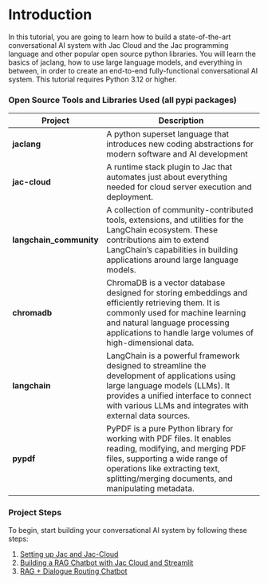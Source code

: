 # Introduction
In this tutorial, you are going to learn how to build a state-of-the-art conversational AI system with Jac Cloud and the Jac programming language and other popular open source python libraries. You will learn the basics of jaclang, how to use large language models, and everything in between, in order to create an end-to-end fully-functional conversational AI system. This tutorial requires Python 3.12 or higher. 

### Open Source Tools and Libraries Used (all pypi packages)
| **Project**            | **Description**                                                                                                                                                                                                                                        |
|------------------------|--------------------------------------------------------------------------------------------------------------------------------------------------------------------------------------------------------------------------------------------------------|
| **jaclang**             | A python superset language that introduces new coding abstractions for modern software and AI development                                                                                                                                              |
| **jac-cloud**           | A runtime stack plugin to Jac that automates just about everything needed for cloud server execution and deployment.                                                                                                                                     |
| **langchain_community** | A collection of community-contributed tools, extensions, and utilities for the LangChain ecosystem. These contributions aim to extend LangChain’s capabilities in building applications around large language models.                                    |
| **chromadb**            | ChromaDB is a vector database designed for storing embeddings and efficiently retrieving them. It is commonly used for machine learning and natural language processing applications to handle large volumes of high-dimensional data.                 |
| **langchain**           | LangChain is a powerful framework designed to streamline the development of applications using large language models (LLMs). It provides a unified interface to connect with various LLMs and integrates with external data sources.                      |
| **pypdf**               | PyPDF is a pure Python library for working with PDF files. It enables reading, modifying, and merging PDF files, supporting a wide range of operations like extracting text, splitting/merging documents, and manipulating metadata.                     |



### Project Steps
To begin, start building your conversational AI system by following these steps:

1.  [Setting up Jac and Jac-Cloud](1_setting-up-jac-cloud.md)
2.  [Building a RAG Chatbot with Jac Cloud and Streamlit](2_building-a-rag-chatbot.md)
3.  [RAG + Dialogue Routing Chatbot](3_rag-dialogue-routing-chatbot.md)
